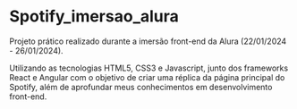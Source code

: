 # Spotify_imersao_alura

Projeto prático realizado durante a imersão front-end da Alura (22/01/2024 - 26/01/2024).

Utilizando as tecnologias HTML5, CSS3 e Javascript, junto dos frameworks React e Angular com o objetivo de criar uma réplica da página principal do Spotify, além de aprofundar meus conhecimentos em desenvolvimento front-end.
